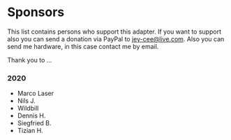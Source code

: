 # Sponsors

This list contains persons who support this adapter. 
If you want to support also you can send a donation via PayPal to jey-cee@live.com.
Also you can send me hardware, in this case contact me by email.

Thank you to ...

### 2020

* Marco Laser
* Nils J.
* Wildbill
* Dennis H.
* Siegfried B.
* Tizian H.
